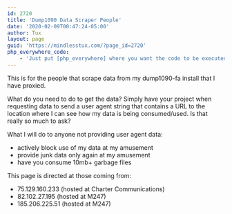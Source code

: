 ```yaml
---
id: 2720
title: 'Dump1090 Data Scraper People'
date: '2020-02-09T00:47:24-05:00'
author: Tux
layout: page
guid: 'https://mindlesstux.com/?page_id=2720'
php_everywhere_code:
    - 'Just put [php_everywhere] where you want the code to be executed.'
---
```


This is for the people that scrape data from my dump1090-fa install that I have proxied.

What do you need to do to get the data? Simply have your project when requesting data to send a user agent string that contains a URL to the location where I can see how my data is being consumed/used. Is that really so much to ask?

What I will do to anyone not providing user agent data:

- actively block use of my data at my amusement
- provide junk data only again at my amusement
- have you consume 10mb+ garbage files

This page is directed at those coming from:

- 75.129.160.233 (hosted at Charter Communications)
- 82.102.27.195 (hosted at M247)
- 185.206.225.51 (hosted at M247)